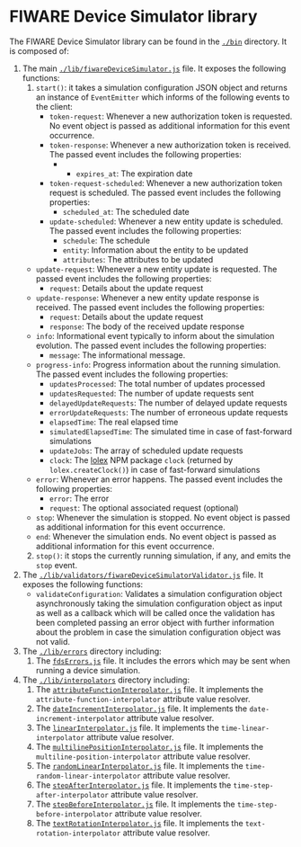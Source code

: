 # FIWARE Device Simulator library

The FIWARE Device Simulator library can be found in the [`./bin`](https://github.com/telefonicaid/fiware-device-simulator/tree/master/bin) directory. It is composed of:

1. The main [`./lib/fiwareDeviceSimulator.js`](https://github.com/telefonicaid/fiware-device-simulator/blob/master/lib/fiwareDeviceSimulator.js) file. It exposes the following functions:
    1. `start()`: it takes a simulation configuration JSON object and returns an instance of `EventEmitter` which informs of the following events to the client:
        * `token-request`: Whenever a new authorization token is requested. No event object is passed as additional information for this event occurrence.
        * `token-response`: Whenever a new authorization token is received. The passed event includes the following properties:
            * - `expires_at`: The expiration date
        * `token-request-scheduled`: Whenever a new authorization token request is scheduled. The passed event includes the following properties:
            * `scheduled_at`: The scheduled date
        * `update-scheduled`: Whenever a new entity update is scheduled. The passed event includes the following properties:
            * `schedule`: The schedule
            * `entity`: Information about the entity to be updated
            * `attributes`: The attributes to be updated
      * `update-request`: Whenever a new entity update is requested. The passed event includes the following properties:
          * `request`: Details about the update request
      * `update-response`: Whenever a new entity update response is received. The passed event includes the following properties:
          * `request`: Details about the update request
          * `response`: The body of the received update response
      * `info`: Informational event typically to inform about the simulation evolution. The passed event includes the following properties:
          * `message`: The informational message.
      * `progress-info`: Progress information about the running simulation. The passed event includes the following properties:
          * `updatesProcessed`: The total number of updates processed
          * `updatesRequested`: The number of update requests sent
          * `delayedUpdateRequests`: The number of delayed update requests
          * `errorUpdateRequests`: The number of erroneous update requests
          * `elapsedTime`: The real elapsed time
          * `simulatedElapsedTime`: The simulated time in case of fast-forward simulations
          * `updateJobs`: The array of scheduled update requests
          * `clock`: The [lolex](https://www.npmjs.com/package/lolex) NPM package `clock` (returned by `lolex.createClock()`) in case of fast-forward simulations
      * `error`: Whenever an error happens. The passed event includes the following properties:
          * `error`: The error
          * `request`: The optional associated request (optional)
      * `stop`: Whenever the simulation is stopped. No event object is passed as additional information for this event occurrence.
      * `end`: Whenever the simulation ends. No event object is passed as additional information for this event occurrence.
    2. `stop()`: it stops the currently running simulation, if any, and emits the `stop` event.
2. The [`./lib/validators/fiwareDeviceSimulatorValidator.js`](https://github.com/telefonicaid/fiware-device-simulator/blob/master/lib/validators/fiwareDeviceSimulatorValidator.js) file. It exposes the following functions:
    * `validateConfiguration`: Validates a simulation configuration object asynchronously taking the simulation configuration object as input as well as a callback which will be called once the validation has been completed passing an error object with further information about the problem in case the simulation configuration object was not valid.
3. The [`./lib/errors`](https://github.com/telefonicaid/fiware-device-simulator/tree/master/lib/errors) directory including:
    1. The [`fdsErrors.js`](https://github.com/telefonicaid/fiware-device-simulator/tree/master/lib/interpolators) file. It includes the errors which may be sent when running a device simulation.
4. The [`./lib/interpolators`](./lib/interpolators) directory including:
    1. The [`attributeFunctionInterpolator.js`](https://github.com/telefonicaid/fiware-device-simulator/blob/master/lib/interpolators/attributeFunctionInterpolator.js) file. It implements the `attribute-function-interpolator` attribute value resolver.
    2. The [`dateIncrementInterpolator.js`](https://github.com/telefonicaid/fiware-device-simulator/blob/master/lib/interpolators/dateIncrementInterpolator.js) file. It implements the `date-increment-interpolator` attribute value resolver.
    3. The [`linearInterpolator.js`](https://github.com/telefonicaid/fiware-device-simulator/blob/master/lib/interpolators/linearInterpolator.js) file. It implements the `time-linear-interpolator` attribute value resolver.
    4. The [`multilinePositionInterpolator.js`](https://github.com/telefonicaid/fiware-device-simulator/blob/master/lib/interpolators/multilinePositionInterpolator.js) file. It implements the `multiline-position-interpolator` attribute value resolver.
    5. The [`randomLinearInterpolator.js`](https://github.com/telefonicaid/fiware-device-simulator/blob/master/lib/interpolators/randomLinearInterpolator.js) file. It implements the `time-random-linear-interpolator` attribute value resolver.
    6. The [`stepAfterInterpolator.js`](https://github.com/telefonicaid/fiware-device-simulator/blob/master/lib/interpolators/stepAfterInterpolator.js) file. It implements the `time-step-after-interpolator` attribute value resolver.
    7. The [`stepBeforeInterpolator.js`](https://github.com/telefonicaid/fiware-device-simulator/blob/master/lib/interpolators/stepBeforeInterpolator.js) file. It implements the `time-step-before-interpolator` attribute value resolver.
    8. The [`textRotationInterpolator.js`](https://github.com/telefonicaid/fiware-device-simulator/blob/master/lib/interpolators/textRotationInterpolator.js) file. It implements the `text-rotation-interpolator` attribute value resolver.
